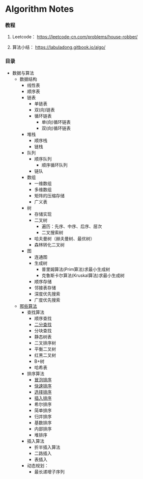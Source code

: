 # Algorithm Notes

### 教程
1. Leetcode：
https://leetcode-cn.com/problems/house-robber/

2. 算法小结：
https://labuladong.gitbook.io/algo/         


### 目录
  - 数据与算法
    - 数据结构
        - 线性表
        - 顺序表
        - 链表
            - 单链表
            - 双(向)链表
            - 循环链表
                - 单(向)循环链表
                - 双(向)循环链表
        - 堆栈
            - 顺序栈
            - 链栈
        - 队列
            - 顺序队列
              - 顺序循环队列
            - 链队
        - 数组
            - 一维数组
            - 多维数组
            - 矩阵的压缩存储
            - 广义表
        - 树
            - 存储实现
            - 二叉树
                - 遍历：先序、中序、后序、层次
                - 二叉搜索树
            - 哈夫曼树（赫夫曼树、最优树）
            - 森林转化二叉树
        - 图
            - 连通图
            - 生成树
              - 普里姆算法(Prim算法)求最小生成树
              - 克鲁斯卡尔算法(Kruskal算法)求最小生成树
            - 顺序存储
            - 邻接表存储
            - 深度优先搜索
            - 广度优先搜索
    - [那些算法]()
        - 查找算法
            - 顺序查找
            - [二分查找](https://github.com/Zzl615/algorithm_notes/blob/main/go/search/binary.go)
            - 分块查找
            - 静态树表
            - 二叉排序树
            - 平衡二叉树
            - 红黑二叉树
            - B+树
            - 哈希表
        - 排序算法
            - [冒泡排序](https://github.com/Zzl615/algorithm_notes/blob/main/go/sort/bubble.go)
            - [快速排序](https://github.com/Zzl615/algorithm_notes/blob/main/go/sort/quick.go)
            - [选择排序](https://github.com/Zzl615/algorithm_notes/blob/main/go/sort/select.go)
            - [插入排序](https://github.com/Zzl615/algorithm_notes/blob/main/go/sort/insert.go)
            - 希尔排序
            - 简单排序
            - 归并排序
            - 基数排序
            - 内部排序
            - 堆排序
        - 插入算法
            - 折半插入算法
            - 二路插入
            - 表插入
        - 动态规划：
            - 最长递增子序列
